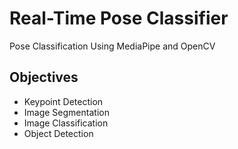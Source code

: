 # Real-Time Pose Classifier
Pose Classification Using MediaPipe and OpenCV

## Objectives
- Keypoint Detection
- Image Segmentation
- Image Classification
- Object Detection
